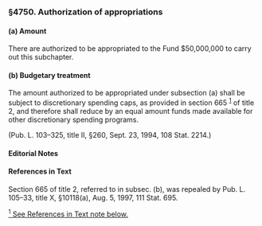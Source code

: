 ### §4750. Authorization of appropriations ###

#### (a) Amount ####

There are authorized to be appropriated to the Fund $50,000,000 to carry out this subchapter.

#### (b) Budgetary treatment ####

The amount authorized to be appropriated under subsection (a) shall be subject to discretionary spending caps, as provided in section 665 <sup><a href="#4750_1_target" name="4750_1">1</a></sup> of title 2, and therefore shall reduce by an equal amount funds made available for other discretionary spending programs.

(Pub. L. 103–325, title II, §260, Sept. 23, 1994, 108 Stat. 2214.)

#### **Editorial Notes** ####

#### References in Text ####

Section 665 of title 2, referred to in subsec. (b), was repealed by Pub. L. 105–33, title X, §10118(a), Aug. 5, 1997, 111 Stat. 695.

[<sup>1</sup> See References in Text note below.](#4750_1)